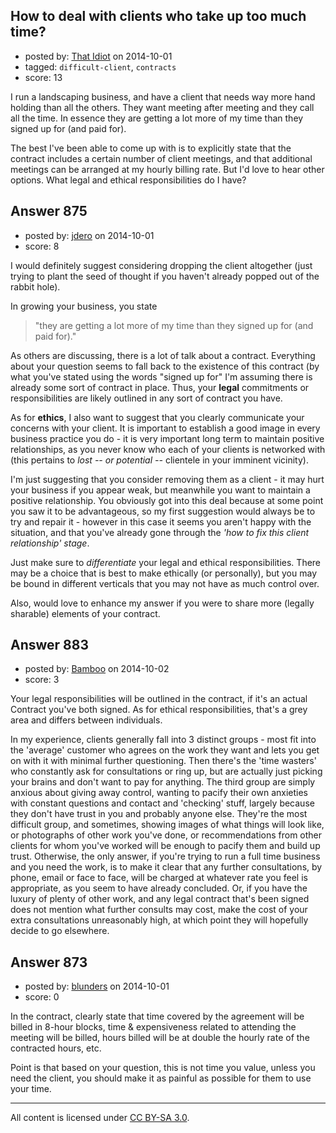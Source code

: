 ## How to deal with clients who take up too much time?

- posted by: [That Idiot](https://stackexchange.com/users/310213/that-idiot) on 2014-10-01
- tagged: `difficult-client`, `contracts`
- score: 13

I run a landscaping business, and have a client that needs way more hand holding than all the others. They want meeting after meeting and they call all the time. In essence they are getting a lot more of my time than they signed up for (and paid for).

The best I've been able to come up with is to explicitly state that the contract includes a certain number of client meetings, and that additional meetings can be arranged at my hourly billing rate. But I'd love to hear other options. What legal and ethical responsibilities do I have?


## Answer 875

- posted by: [jdero](https://stackexchange.com/users/1972448/jdero) on 2014-10-01
- score: 8

I would definitely suggest considering dropping the client altogether (just trying to plant the seed of thought if you haven't already popped out of the rabbit hole).

In growing your business, you state

>  "they are getting a lot more of my time than they signed up for (and paid for)."

As others are discussing, there is a lot of talk about a contract. Everything about your question seems to fall back to the existence of this contract (by what you've stated using the words "signed up for" I'm assuming there is already some sort of contract in place. Thus, your **legal** commitments or responsibilities are likely outlined in any sort of contract you have.

As for **ethics**, I also want to suggest that you clearly communicate your concerns with your client. It is important to establish a good image in every business practice you do - it is very important long term to maintain positive relationships, as you never know who each of your clients is networked with (this pertains to *lost -- or potential --* clientele in your imminent vicinity).

I'm just suggesting that you consider removing them as a client - it may hurt your business if you appear weak, but meanwhile you want to maintain a positive relationship. You obviously got into this deal because at some point you saw it to be advantageous, so my first suggestion would always be to try and repair it - however in this case it seems you aren't happy with the situation, and that you've already gone through the *'how to fix this client relationship' stage*.

Just make sure to *differentiate* your legal and ethical responsibilities. There may be a choice that is best to make ethically (or personally), but you may be bound in different verticals that you may not have as much control over.

Also, would love to enhance my answer if you were to share more (legally sharable) elements of your contract.


## Answer 883

- posted by: [Bamboo](https://stackexchange.com/users/1619192/bamboo) on 2014-10-02
- score: 3

Your legal responsibilities will be outlined in the contract, if it's an actual Contract you've both signed. As for ethical responsibilities, that's a grey area and differs between individuals.

In my experience, clients generally fall into 3 distinct groups - most fit into the 'average' customer who agrees on the work they want and lets you get on with it with minimal further questioning. Then there's the 'time wasters' who constantly ask for consultations or ring up, but are actually just picking your brains and don't want to pay for anything. The third group are simply anxious about giving away control, wanting to pacify their own anxieties with constant questions and contact and 'checking' stuff, largely because they don't have trust in you and probably anyone else. They're the most difficult group, and sometimes, showing images of what things will look like, or photographs of other work you've done, or recommendations from other clients for whom you've worked will be enough to pacify them and build up trust. Otherwise, the only answer, if you're trying to run a full time business and you need the work, is to make it clear that any further consultations, by phone, email or face to face, will be charged at whatever rate you feel is appropriate, as you seem to have already concluded. Or, if you have the luxury of plenty of other work, and any legal contract that's been signed does not mention what further consults may cost, make the cost of your extra consultations unreasonably high, at which point they will hopefully decide to go elsewhere.



## Answer 873

- posted by: [blunders](https://stackexchange.com/users/216182/blunders) on 2014-10-01
- score: 0

In the contract, clearly state that time covered by the agreement will be billed in 8-hour blocks, time & expensiveness related to attending the meeting will be billed, hours billed will be at double the hourly rate of the contracted hours, etc.

Point is that based on your question, this is not time you value, unless you need the client, you should make it as painful as possible for them to use your time.



---

All content is licensed under [CC BY-SA 3.0](https://creativecommons.org/licenses/by-sa/3.0/).
